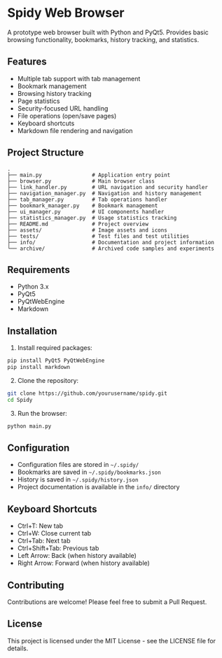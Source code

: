 # Spidy Web Browser

A prototype web browser built with Python and PyQt5. Provides basic browsing functionality, bookmarks, history tracking, and statistics.

## Features

- Multiple tab support with tab management
- Bookmark management
- Browsing history tracking
- Page statistics
- Security-focused URL handling
- File operations (open/save pages)
- Keyboard shortcuts
- Markdown file rendering and navigation

## Project Structure

```
.
├── main.py                # Application entry point
├── browser.py             # Main browser class
├── link_handler.py        # URL navigation and security handler
├── navigation_manager.py  # Navigation and history management
├── tab_manager.py         # Tab operations handler
├── bookmark_manager.py    # Bookmark management
├── ui_manager.py          # UI components handler
├── statistics_manager.py  # Usage statistics tracking
├── README.md              # Project overview
├── assets/                # Image assets and icons
├── tests/                 # Test files and test utilities
├── info/                  # Documentation and project information
└── archive/               # Archived code samples and experiments
```

## Requirements

- Python 3.x
- PyQt5
- PyQtWebEngine
- Markdown

## Installation

1. Install required packages:
```bash
pip install PyQt5 PyQtWebEngine
pip install markdown
```

2. Clone the repository:
```bash
git clone https://github.com/yourusername/spidy.git
cd Spidy
```

3. Run the browser:
```bash
python main.py
```

## Configuration

- Configuration files are stored in `~/.spidy/`
- Bookmarks are saved in `~/.spidy/bookmarks.json`
- History is saved in `~/.spidy/history.json`
- Project documentation is available in the `info/` directory

## Keyboard Shortcuts

- Ctrl+T: New tab
- Ctrl+W: Close current tab
- Ctrl+Tab: Next tab
- Ctrl+Shift+Tab: Previous tab
- Left Arrow: Back (when history available)
- Right Arrow: Forward (when history available)

## Contributing

Contributions are welcome! Please feel free to submit a Pull Request.

## License

This project is licensed under the MIT License - see the LICENSE file for details.

